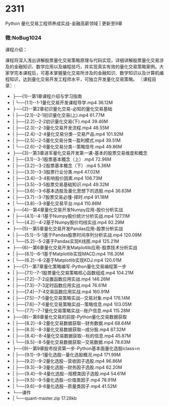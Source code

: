 # 2311
Python 量化交易工程师养成实战-金融高薪领域 | 更新至9章
### 微:NoBug1024 


课程介绍：

课程将深入浅出讲解股票量化交易策略原理与代码实现，详细讲解股票量化交易涉及的金融知识、数学应用以及编程技巧，并实现真实有效的量化交易策略案例。大家学完本课程后，可基本掌握量化交易所涉及的金融知识、数学知识以及计算机编程知识，达到量化交易开发工程师水平，可独立开发量化交易策略。
〖课程目录〗:

- ├──{1}--第1章课程介绍与学习指南  
- |   └──[1.1]--1-1量化交易开发课程导学.mp4  36.12M
- ├──{2}--第2章初识量化交易-必知的量化交易基础  
- |   ├──[2.1]--2-1初识量化交易(上).mp4  61.77M
- |   ├──[2.2]--2-2初识量化交易(下).mp4  39.46M
- |   ├──[2.3]--2-3量化交易开发流程.mp4  48.55M
- |   ├──[2.4]--2-4量化交易分类--交易产品.mp4  101.92M
- |   ├──[2.5]--2-5量化交易分类--盈利模式.mp4  39.51M
- |   └──[2.6]--2-6量化交易分类--策略信号.mp4  49.86M
- ├──{3}--第3章进军量化交易开发第一课-基本的股票交易维度和概念  
- |   ├──[3.1]--3-1股票基本概念（上）.mp4  72.96M
- |   ├──[3.2]--3-2股票基本概念（下）.mp4  5.36M
- |   ├──[3.3]--3-3股票行业分类.mp4  47.02M
- |   ├──[3.4]--3-4影响股价因素.mp4  106.73M
- |   ├──[3.5]--3-5股票交易基础知识.mp4  49.32M
- |   ├──[3.6]--3-6基本选股及量化思想下的选股.mp4  36.63M
- |   ├──[3.7]--3-7股票交易必懂-择时.mp4  91.18M
- |   └──[3.8]--3-8量化交易平台.mp4  110.86M
- ├──{4}--第4章量化交易开发Numpy应用-股价分析实战  
- |   ├──[4.1]--4-1基于Numpy股价统计分析实战.mp4  127.11M
- |   └──[4.2]--4-2基于Numpy股价均线实战.mp4  92.29M
- ├──{5}--第5章量化交易开发Pandas应用-股票分析实战  
- |   ├──[5.1]--5-1基于Pandas股票时间序列分析实战.mp4  120.09M
- |   └──[5.2]--5-2基于Pandas实现K线图.mp4  125.21M
- ├──{6}--第6章量化交易开发Matplotlib应用-股票技术分析实战  
- |   ├──[6.1]--6-1基于Matplotlib实现MACD.mp4  116.30M
- |   └──[6.2]--6-2基于Matplotlib实现KDJ.mp4  120.01M
- ├──{7}--第7章量化策略编写-Python量化交易编程第一步  
- |   ├──[7.1]--7-1股票量化交易策略核心函数组成.mp4  104.21M
- |   ├──[7.2]--7-2设置函数应用实战.mp4  146.26M
- |   ├──[7.3]--7-3定时函数应用实战.mp4  76.61M
- |   ├──[7.4]--7-4交易函数应用实战.mp4  160.91M
- |   ├──[7.5]--7-5量化交易策略实战--交易对象.mp4  176.14M
- |   ├──[7.6]--7-6量化交易策略实战--策略信息.mp4  103.05M
- |   └──[7.7]--7-7量化交易策略实战--账户信息.mp4  115.28M
- ├──{8}--第8章量化交易的前提-Python量化交易数据获取  
- |   ├──[8.2]--8-2量化交易数据获取--财务数据.mp4  68.64M
- |   ├──[8.3]--8-3量化交易数据获取--成分股.mp4  87.32M
- |   ├──[8.4]--8-4量化交易数据获取--标的信息.mp4  45.87M
- |   └──[8.5]--8-5量化交易数据获取--交易数据.mp4  78.63M
- ├──{9}--第9章股市投资第一步-Python基本面量化选股iclass=n  
- |   ├──[9.1]--9-1量化选股--量化选股概况.mp4  171.99M
- |   ├──[9.2]--9-2量化选股--营收因子选股.mp4  96.86M
- |   ├──[9.3]--9-3量化选股--财务因子选股.mp4  62.20M
- |   ├──[9.4]--9-4量化选股--规模类因子选股.mp4  54.61M
- |   ├──[9.5]--9-5量化选股--价值类因子.mp4  78.91M
- |   └──[9.6]--9-6量化选股--质量类因子.mp4  41.52M
- └──课件  
- |   └──quant-master.zip  17.28kb
